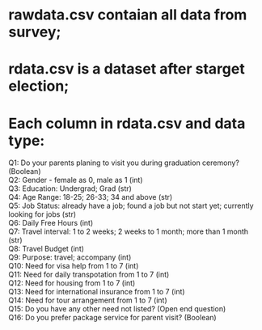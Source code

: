 # rawdata.csv contaian all data from survey;
# rdata.csv is a dataset after starget election;

# Each column in rdata.csv and data type:
Q1: Do your parents planing to visit you during graduation ceremony? (Boolean)<br/>
Q2: Gender - female as 0, male as 1 (int)<br/>
Q3: Education: Undergrad; Grad (str)<br/>
Q4: Age Range: 18-25; 26-33; 34 and above (str)<br/>
Q5: Job Status: already have a job; found a job but not start yet; currently looking for jobs (str)<br/>
Q6: Daily Free Hours (int)<br/>
Q7: Travel interval: 1 to 2 weeks; 2 weeks to 1 month; more than 1 month (str)<br/>
Q8: Travel Budget (int)<br/>
Q9: Purpose: travel; accompany (int)<br/>
Q10: Need for visa help from 1 to 7 (int)<br/>
Q11: Need for daily transpotation from 1 to 7 (int)<br/>
Q12: Need for housing from 1 to 7 (int)<br/>
Q13: Need for international insurance from 1 to 7 (int)<br/>
Q14: Need for tour arrangement from 1 to 7 (int)<br/>
Q15: Do you have any other need not listed? (Open end question)<br/>
Q16: Do you prefer package service for parent visit? (Boolean)<br/>
